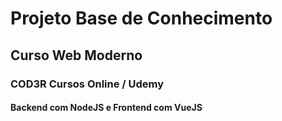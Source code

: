 # Projeto Base de Conhecimento
## Curso Web Moderno
### COD3R Cursos Online / Udemy

#### Backend com NodeJS e Frontend com VueJS